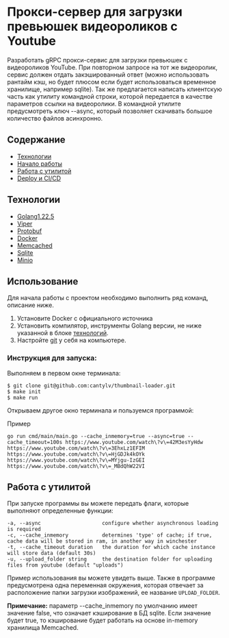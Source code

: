 # Прокси-сервер для загрузки превьюшек видеороликов с Youtube
Разработать gRPC прокси-сервис для загрузки превьюшек c видеороликов YouTube. При повторном запросе на тот же видеоролик, сервис
должен отдать закэшированный ответ (можно использовать рантайм кэш, но будет плюсом
если будет использоваться временное хранилище, например sqlite). Так же предлагается
написать клиентскую часть как утилиту командной строки, которой передается в качестве
параметров ссылки на видеоролики. В командной утилите предусмотреть ключ --async,
который позволяет скачивать большое количество файлов асинхронно.

## Содержание
- [Технологии](#технологии)
- [Начало работы](#использование)
- [Работа с утилитой](#утилита)
- [Deploy и CI/CD](#deploy-и-ci/cd)

## Технологии
- [Golang1.22.5](https://go.dev/doc/install)
- [Viper](https://github.com/spf13/viper)
- [Protobuf](https://protobuf.dev/)
- [Docker](https://www.docker.com/)
- [Memcached](https://memcached.org/)
- [Sqlite](https://www.sqlite.org/)
- [Minio](https://min.io/)

## Использование
Для начала работы с проектом необходимо выполнить ряд команд, описание ниже.
1) Установите Docker c официального источника
2) Установить компилятор, инструменты Golang версии, не ниже указанной в блоке [технологий](#технологии).
3) Настройте [git](https://git-scm.com/downloads) у себя на компьютере.

### Инструкция для запуска:

Выполняем в первом окне терминала:
```
$ git clone git@github.com:cantylv/thumbnail-loader.git
$ make init
$ make run 
```
Открываем другое окно терминала и пользуемся программой:

Пример
```
go run cmd/main/main.go --cache_inmemory=true --async=true --cache_timeout=100s https://www.youtube.com/watch\?v\=42M3esYyHdw https://www.youtube.com/watch\?v\=3EhxLz1EFIM https://www.youtube.com/watch\?v\=HjGDJk4kOYk https://www.youtube.com/watch\?v\=MYjgu-IzGEI https://www.youtube.com/watch\?v\=_MBdQhW22VI
```

## Работа с утилитой
При запуске программы вы можете передать флаги, которые выполняют определенные функции:
```
-a, --async                    configure whether asynchronous loading is required
-c, --cache_inmemory           determines 'type' of cache; if true, cache data will be stored in ram, in another way in winchester
-t, --cache_timeout duration   the duration for which cache instance will store data (default 30s)
-u, --upload_folder string     the destination folder for uploading files from youtube (default "uploads")
```

Пример использования вы можете увидеть выше. Также в программе предусмотрена одна переменная окружения, которая отвечает за расположение папки загрузки изображений, ее название `UPLOAD_FOLDER`. 

**Примечание:** параметр --cache_inmemory по умолчанию имеет значение false, что означает кэширование в БД sqlite. Если значение будет true, то кэширование будет работать на основе in-memory хранилища Memcached.